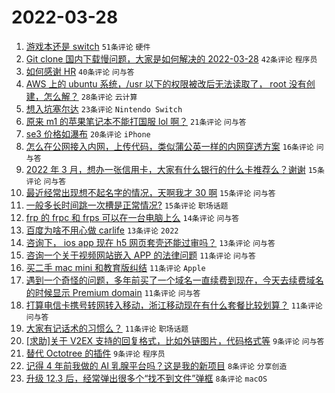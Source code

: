 # 2022-03-28

1. [游戏本还是 switch](https://www.v2ex.com/t/843300) `51条评论` `硬件`
1. [Git clone 国内下载慢问题，大家是如何解决的 2022-03-28](https://www.v2ex.com/t/843313) `42条评论` `程序员`
1. [如何感谢 HR](https://www.v2ex.com/t/843295) `40条评论` `问与答`
1. [AWS 上的 ubuntu 系统，/usr 以下的权限被改后无法读取了， root 没有创建，怎么解？](https://www.v2ex.com/t/843322) `28条评论` `云计算`
1. [想入坑塞尔达](https://www.v2ex.com/t/843317) `23条评论` `Nintendo Switch`
1. [原来 m1 的苹果笔记本不能打国服 lol 啊？](https://www.v2ex.com/t/843303) `21条评论` `问与答`
1. [se3 价格如瀑布](https://www.v2ex.com/t/843297) `20条评论` `iPhone`
1. [怎么在公网接入内网，上传代码，类似蒲公英一样的内网穿透方案](https://www.v2ex.com/t/843284) `16条评论` `问与答`
1. [2022 年 3 月，想办一张信用卡，大家有什么银行的什么卡推荐么？谢谢](https://www.v2ex.com/t/843353) `15条评论` `问与答`
1. [最近经常出现想不起名字的情况，天啊我才 30 啊](https://www.v2ex.com/t/843304) `15条评论` `问与答`
1. [一般多长时间跳一次槽是正常情况?](https://www.v2ex.com/t/843296) `15条评论` `职场话题`
1. [frp 的 frpc 和 frps 可以在一台电脑上么](https://www.v2ex.com/t/843279) `14条评论` `问与答`
1. [百度为啥不用心做 carlife](https://www.v2ex.com/t/843316) `13条评论` `2022`
1. [咨询下， ios app 现在 h5 网页套壳还能过审吗？](https://www.v2ex.com/t/843283) `13条评论` `问与答`
1. [咨询一个关于视频网站嵌入 APP 的法律问题](https://www.v2ex.com/t/843346) `11条评论` `问与答`
1. [买二手 mac mini 和教育版纠结](https://www.v2ex.com/t/843345) `11条评论` `Apple`
1. [遇到一个奇怪的问题，多年前买了一个域名一直续费到现在，今天去续费域名的时候显示 Premium domain](https://www.v2ex.com/t/843290) `11条评论` `问与答`
1. [打算电信卡携号转网转入移动，浙江移动现在有什么套餐比较划算？](https://www.v2ex.com/t/843289) `11条评论` `问与答`
1. [大家有记话术的习惯么？](https://www.v2ex.com/t/843276) `11条评论` `职场话题`
1. [[求助]关于 V2EX 支持的回复格式，比如外链图片，代码格式等](https://www.v2ex.com/t/843338) `9条评论` `问与答`
1. [替代 Octotree 的插件](https://www.v2ex.com/t/843299) `9条评论` `程序员`
1. [记得 4 年前我做的 AI 乳腺平台吗？这是我的新项目](https://www.v2ex.com/t/843341) `8条评论` `分享创造`
1. [升级 12.3 后，经常弹出很多个“找不到文件”弹框](https://www.v2ex.com/t/843288) `8条评论` `macOS`
